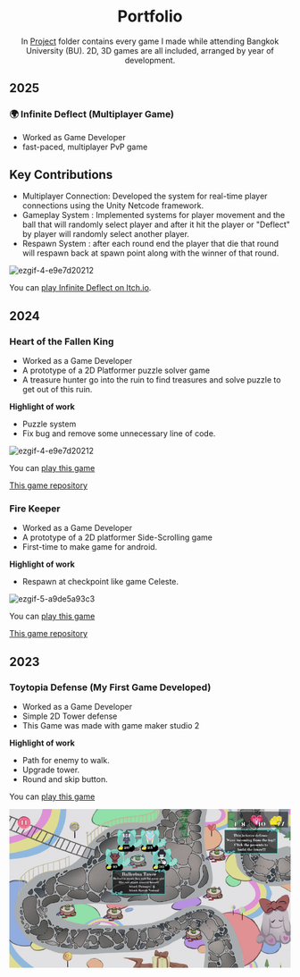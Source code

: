 <div align="center">
  <h1>Portfolio</h1>
</div>
<div align="center">
  
In [Project](https://github.com/pbzpooh123/Chayanon_Yimyam_Port/tree/main/Project) folder contains every game I made while attending Bangkok University (BU). 2D, 3D games are all included, arranged by year of development.
</div>

## 2025

### 🌍 Infinite Deflect (Multiplayer Game)
* Worked as Game Developer
* fast-paced, multiplayer PvP game

## Key Contributions  
- Multiplayer Connection: Developed the system for real-time player connections using the Unity Netcode framework.  
- Gameplay System : Implemented systems for player movement and the ball that will randomly select player and after it hit the player or "Deflect" by player will randomly select another player.
- Respawn System : after each round end the player that die that round will respawn back at spawn point along with the winner of that round.

![ezgif-4-e9e7d20212](https://github.com/pbzpooh123/Chayanon_Yimyam_Port/blob/main/Assest/2025-05-0901-39-42online-video-cutter.com-ezgif.com-video-to-gif-converter.gif)

You can [play Infinite Deflect on Itch.io](https://pbzpooh123.itch.io/infinite-deflect).

## 2024

### Heart of the Fallen King

* Worked as a Game Developer
* A prototype of a 2D Platformer puzzle solver game
* A treasure hunter go into the ruin to find treasures and solve puzzle to get out of this ruin.

**Highlight of work**
- Puzzle system
- Fix bug and remove some unnecessary line of code.


![ezgif-4-e9e7d20212](https://github.com/pbzpooh123/Chayanon_Yimyam_Port/blob/main/Assest/2025-05-0822-03-23-ezgif.com-video-to-gif-converter.gif)

You can [play this game](https://pbzpooh123.itch.io/heartofthefallenking) 

[This game repository](https://github.com/pbzpooh123/Heart-of-the-faillen-king.git)


### Fire Keeper 

* Worked as a Game Developer
* A prototype of a 2D platformer Side-Scrolling game
* First-time to make game for android.

**Highlight of work**
- Respawn at checkpoint like game Celeste.

![ezgif-5-a9de5a93c3](https://github.com/pbzpooh123/Chayanon_Yimyam_Port/blob/main/Assest/2025-05-0822-54-51-ezgif.com-video-to-gif-converter.gif)

You can [play this game](https://pbzpooh123.itch.io/grassland-adventures) 

[This game repository](https://github.com/pbzpooh123/Mobile-Project.git)



## 2023

### Toytopia Defense (My First Game Developed)

* Worked as a Game Developer
* Simple 2D Tower defense
* This Game was made with game maker studio 2 

**Highlight of work**
- Path for enemy to walk.
- Upgrade tower.
- Round and skip button.

You can [play this game](https://everlasting8.itch.io/toytopia-defense) 

![ezgif-5-cc3a34df93](https://github.com/pbzpooh123/Chayanon_Yimyam_Port/blob/main/Assest/ezgif.com-video-to-gif-converter.gif)



